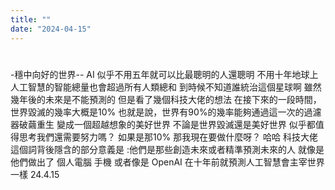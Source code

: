 ```yaml
---
title: ""
date: "2024-04-15"
---
```

# 

-穩中向好的世界--
AI 似乎不用五年就可以比最聰明的人還聰明
不用十年地球上人工智慧的智能總量也會超過所有人類總和
到時候不知道誰統治這個星球啊
雖然幾年後的未來是不能預測的
但是看了幾個科技大佬的想法
在接下來的一段時間，世界毀滅的幾率大概是10%
也就是說，世界有90%的幾率能夠通過這一次的過濾器破繭重生
變成一個超越想象的美好世界
不論是世界毀滅還是美好世界
似乎都值得思考我們還需要努力嗎？
如果是那10% 那我現在要做什麼呀？ 哈哈
科技大佬 這個詞背後隱含的部分意義是 :他們是那些創造未來或者精準預測未來的人
就像是他們做出了 個人電腦 手機
或者像是 OpenAI 在十年前就預測人工智慧會主宰世界一樣
24.4.15

